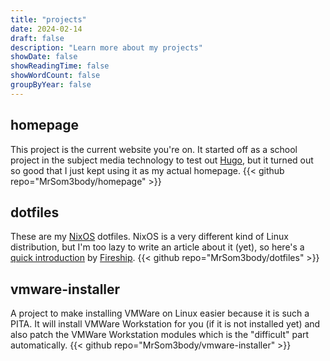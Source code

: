 ```yaml
---
title: "projects"
date: 2024-02-14
draft: false
description: "Learn more about my projects"
showDate: false
showReadingTime: false
showWordCount: false
groupByYear: false
---
```


## homepage

This project is the current website you're on. It started off as a school
project in the subject media technology to test out [Hugo](https://gohugo.io/),
but it turned out so good that I just kept using it as my actual homepage.
{{< github repo="MrSom3body/homepage" >}}

## dotfiles

These are my [NixOS](https://nixos.org) dotfiles. NixOS is a very different
kind of Linux distribution, but I'm too lazy to write an article about it
(yet), so here's a [quick introduction](https://youtu.be/FJVFXsNzYZQ) by
[Fireship](https://www.youtube.com/@Fireship).
{{< github repo="MrSom3body/dotfiles" >}}

## vmware-installer

A project to make installing VMWare on Linux easier because it is such a PITA.
It will install VMWare Workstation for you (if it is not installed yet) and
also patch the VMWare Workstation modules which is the "difficult" part
automatically.
{{< github repo="MrSom3body/vmware-installer" >}}
